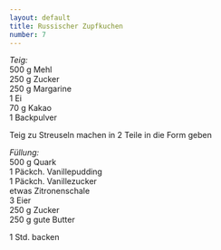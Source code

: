 ```yaml
---
layout: default
title: Russischer Zupfkuchen
number: 7
---
```


*Teig:*  
500 g Mehl  
250 g Zucker  
250 g Margarine  
1 Ei  
70 g Kakao  
1 Backpulver

Teig zu Streuseln machen in 2 Teile in die Form geben

*Füllung:*  
500 g Quark  
1 Päckch. Vanillepudding  
1 Päckch. Vanillezucker  
etwas Zitronenschale  
3 Eier  
250 g Zucker  
250 g gute Butter

1 Std. backen
